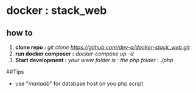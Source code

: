 # docker : stack_web
## how to

 1. **clone repo :** *git clone https://github.com/dev-a/docker-stack_web.git*
 2. **run docker composer :** *docker-compose up -d*
 3. **Start development :** *your www folder is : the php folder : ./php*

##Tips
 - use "*mariadb*" for database host on you php script

